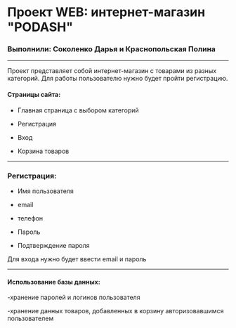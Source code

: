 # Проект WEB: интернет-магазин "PODASH"

### Выполнили: Соколенко Дарья и Краснопольская Полина

---

Проект представляет собой интернет-магазин с товарами из разных категорий. Для работы пользователю нужно будет пройти регистрацию. 

#### Страницы сайта:

- Главная страница с выбором категорий

- Регистрация

- Вход

- Корзина товаров

---

### Регистрация:

- Имя пользователя

- email

- телефон

- Пароль

- Подтверждение пароля

Для входа нужно будет ввести email и пароль

---

#### Использование базы данных: 

-хранение паролей и логинов пользователя

-хранение данных товаров, добавленных в корзину авторизовавшимся пользователем

